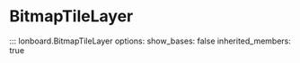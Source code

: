# BitmapTileLayer

::: lonboard.BitmapTileLayer
    options:
      show_bases: false
      inherited_members: true
